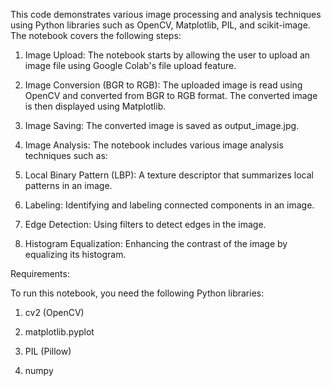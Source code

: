 This code demonstrates various image processing and analysis techniques using Python libraries such as OpenCV, Matplotlib, PIL, and scikit-image. The notebook covers the following steps:

  1. Image Upload: The notebook starts by allowing the user to upload an image file using Google Colab's file upload feature.

  2. Image Conversion (BGR to RGB): The uploaded image is read using OpenCV and converted from BGR to RGB format. The converted image is then displayed using Matplotlib.

  3. Image Saving: The converted image is saved as output_image.jpg.

  4. Image Analysis: The notebook includes various image analysis techniques such as:

  5. Local Binary Pattern (LBP): A texture descriptor that summarizes local patterns in an image.

  6. Labeling: Identifying and labeling connected components in an image.

  7. Edge Detection: Using filters to detect edges in the image.

  8. Histogram Equalization: Enhancing the contrast of the image by equalizing its histogram.

Requirements:

To run this notebook, you need the following Python libraries:

  1. cv2 (OpenCV)

  2. matplotlib.pyplot

  3. PIL (Pillow)

  4. numpy
